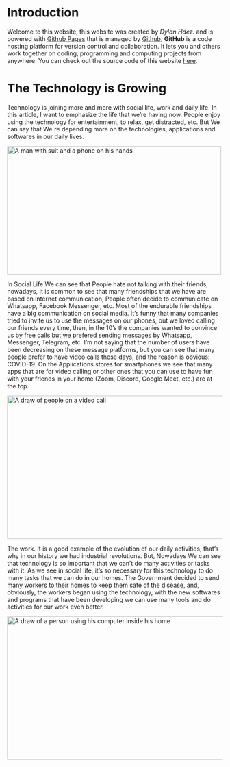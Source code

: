 # Introduction
Welcome to this website, this website was created by _Dylan Hdez._ and is powered with [Github Pages](https://pages.github.com/) that is managed by [Github](https://github.com/), **GitHub** is a code hosting platform for version control and collaboration. It lets you and others work together on coding, programming and computing projects from anywhere. You can check out the source code of this website [here](https://github.com/UltimateDystrom/The-Technology-is-Growing). 

# The Technology is Growing
Technology is joining more and more with social life, work and daily life. In this article, I want to emphasize the life that we’re having now. People enjoy using the technology for entertainment, to relax, get distracted, etc. But We can say that We´re depending more on the technologies, applications and softwares in our daily lives.

<img src="https://itbrief.co.nz/uploads/story/2020/08/24/GettyImages-1215836494.jpg" alt="A man with suit and a phone on his hands" width="500" height="300">

In Social Life We can see that People hate not talking with their friends, nowadays, It is common to see that many friendships that we have are based on internet communication, People often decide to communicate on Whatsapp, Facebook Messenger, etc.
Most of the endurable friendships have a big communication on social media. It’s funny that many companies tried to invite us to use the messages on our phones, but we loved calling our friends every time, then, in the 10’s the companies wanted to convince us by free calls but we prefered sending messages by Whatsapp, Messenger, Telegram, etc. 
I’m not saying that the number of users have been decreasing on these message platforms, but you can see that many people prefer to have video calls these days, and the reason is obvious: COVID-19. On the Applications stores for smartphones we see that many apps that are for video calling or other ones that you can use to have fun with your friends in your home (Zoom, Discord, Google Meet, etc.) are at the top.

<img src="https://resize.indiatvnews.com/en/resize/newbucket/1200_-/2020/07/video-calling-apps-1594899838.jpg" alt="A draw of people on a video call" width="600" height="335">

The work. It is a good example of the evolution of our daily activities, that’s why in our history we had industrial revolutions. But, Nowadays We can see that technology is so important that we can’t do many activities or tasks with it. As we see in social life, it’s so necessary for this technology to do many tasks that we can do in our homes. The Government decided to send many workers to their homes to keep them safe of the disease, and, obviously, the workers began using the technology, with the new softwares and programs that have been developing we can use many tools and do activities for our work even better. 

<img src="https://storage.googleapis.com/nextivawebsites-wordpressfiles-voip/var/www/virtual/nextiva.com/voip/2018/08/working-from-home-tips-feature-image-1200x675.png" alt="A draw of a person using his computer inside his home" width="600" height="335">



